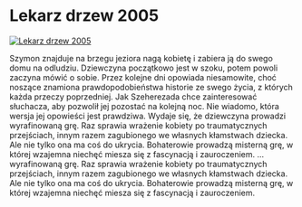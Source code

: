Lekarz drzew 2005 
=============
[![Lekarz drzew 2005 ](http://vidos.pl/images/player.gif)](http://vidos.pl/lekarz-drzew-2005)

 Szymon znajduje na brzegu jeziora nagą kobietę i zabiera ją do swego domu na odludziu. Dziewczyna początkowo jest w szoku, potem powoli zaczyna mówić o sobie. Przez kolejne dni opowiada niesamowite, choć noszące znamiona prawdopodobieństwa historie ze swego życia, z których każda przeczy poprzedniej. Jak Szeherezada chce zainteresować słuchacza, aby pozwolił jej pozostać na kolejną noc. Nie wiadomo, która wersja jej opowieści jest prawdziwa. Wydaje się, że dziewczyna prowadzi wyrafinowaną grę. Raz sprawia wrażenie kobiety po traumatycznych przejściach, innym razem zagubionego we własnych kłamstwach dziecka. Ale nie tylko ona ma coś do ukrycia. Bohaterowie prowadzą misterną grę, w której wzajemna niechęć miesza się z fascynacją i zauroczeniem.  ... wyrafinowaną grę. Raz sprawia wrażenie kobiety po traumatycznych przejściach, innym razem zagubionego we własnych kłamstwach dziecka. Ale nie tylko ona ma coś do ukrycia. Bohaterowie prowadzą misterną grę, w której wzajemna niechęć miesza się z fascynacją i zauroczeniem.

